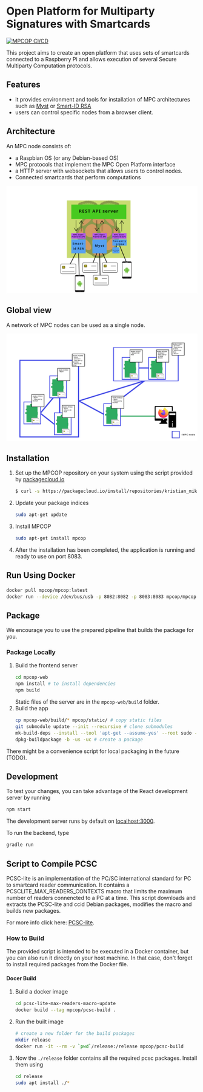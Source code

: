 # Open Platform for Multiparty Signatures with Smartcards
[![MPCOP CI/CD](https://github.com/KristianMika/MPC-Open-Platform/actions/workflows/mpcop.yaml/badge.svg)](https://github.com/KristianMika/MPC-Open-Platform/actions/workflows/mpcop.yaml)

This project aims to create an open platform that uses sets of smartcards connected to a Raspberry Pi and allows execution of several Secure Multiparty Computation protocols. 

## Features

* it provides environment and tools for installation of MPC architectures such as [Myst](https://backdoortolerance.org/) or [Smart-ID RSA](https://research.cyber.ee/~peeter/research/esorics2017.pdf)
* users can control specific nodes from a browser client.

## Architecture 

An MPC node consists of:
* a Raspbian OS (or any Debian-based OS)
* MPC protocols that implement the MPC Open Platform interface
* a HTTP server with websockets that allows users to control nodes.
* Connected smartcards that perform computations

<div style="text-align:center">

![MPC Open Platform architecture](.github/images/MPCNodeScheme.png)

</div>

## Global view
A network of MPC nodes can be used as a single node.

<div style="text-align:center">

![Network of MPC nodes](.github/images/MPCOPNetwork.png)

</div>

## Installation

1. Set up the MPCOP repository on your system using the script provided by [packagecloud.io](https://packagecloud.io/)
    ```bash
    $ curl -s https://packagecloud.io/install/repositories/kristian_mika/mpcop/script.deb.sh | sudo bash
    ```
2. Update your package indices
    ```bash
    sudo apt-get update
    ```
3. Install MPCOP
    ```bash
    sudo apt-get install mpcop
    ```
4. After the installation has been completed, the application is running and ready to use on port 8083.

## Run Using Docker

```bash
docker pull mpcop/mpcop:latest
docker run --device /dev/bus/usb -p 8082:8082 -p 8083:8083 mpcop/mpcop:latest
```
## Package

We encourage you to use the prepared pipeline that builds the package for you.

### Package Locally

1. Build the frontend server
    ```bash
    cd mpcop-web
    npm install # to install dependencies
    npm build
    ```
    Static files of the server are in the `mpcop-web/build` folder.
2. Build the app
    ```bash
    cp mpcop-web/build/* mpcop/static/ # copy static files
    git submodule update --init --recursive # clone submodules
    mk-build-deps --install --tool 'apt-get --assume-yes' --root sudo --remove # install build dependencies
    dpkg-buildpackage -b -us -uc # create a package
    ```

There might be a convenience script for local packaging in the future (TODO).

## Development

To test your changes, you can take advantage of the React development server by running
```bash
npm start
```
The development server runs by default on [localhost:3000](localhost:3000).

To run the backend, type
```bash
gradle run
``` 


## Script to Compile PCSC

PCSC-lite is an implementation of the PC/SC international standard for PC to smartcard reader communication. It contains a PCSCLITE_MAX_READERS_CONTEXTS macro that limits the maximum number of readers connencted to a PC at a time. This script downloads and extracts the PCSC-lite and ccid Debian packages, modifies the macro and builds new packages.

For more info click here: [PCSC-lite](https://pcsclite.apdu.fr/).

### How to Build

The provided script is intended to be executed in a Docker container, but you can also run it directly on your host machine. In that case, don't forget to install required packages from the Docker file.


#### Docer Build

1. Build a docker image
    ```bash
    cd pcsc-lite-max-readers-macro-update
    docker build --tag mpcop/pcsc-build .
    ```

2. Run the built image
    ```bash
    # create a new folder for the build packages
    mkdir release
    docker run -it --rm -v `pwd`/release:/release mpcop/pcsc-build
    ```

3. Now the `./release` folder contains all the required pcsc packages. Install them using
    ```bash
    cd release
    sudo apt install ./*
    ```
